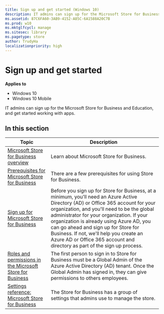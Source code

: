 ```yaml
---
title: Sign up and get started (Windows 10)
description: IT admins can sign up for the Microsoft Store for Business or Microsoft Store for Education and get started working with apps.
ms.assetid: 87C6FA60-3AB9-4152-A85C-6A1588A20C7B
ms.prod: w10
ms.mktglfcycl: manage
ms.sitesec: library
ms.pagetype: store
author: TrudyHa
localizationpriority: high
---
```


# Sign up and get started

**Applies to**

-   Windows 10
-   Windows 10 Mobile

IT admins can sign up for the Microsoft Store for Business and Education, and get started working with apps.

## In this section

| Topic | Description |
| ----- | ----------- |
| [Microsoft Store for Business overview](windows-store-for-business-overview.md) | Learn about Microsoft Store for Business. |
| [Prerequisites for Microsoft Store for Business](prerequisites-windows-store-for-business.md) | There are a few prerequisites for using Store for Business. |
| [Sign up for Microsoft Store for Business](sign-up-windows-store-for-business.md) | Before you sign up for Store for Business, at a minimum, you'll need an Azure Active Directory (AD) or Office 365 account for your organization, and you'll need to be the global administrator for your organization. If your organization is already using Azure AD, you can go ahead and sign up for Store for Business. If not, we'll help you create an Azure AD or Office 365 account and directory as part of the sign up process. |
| [Roles and permissions in the Microsoft Store for Business](roles-and-permissions-windows-store-for-business.md) | The first person to sign in to Store for Business must be a Global Admin of the Azure Active Directory (AD) tenant. Once the Global Admin has signed in, they can give permissions to others employees. |
| [Settings reference: Microsoft Store for Business](settings-reference-windows-store-for-business.md) | The Store for Business has a group of settings that admins use to manage the store. |




